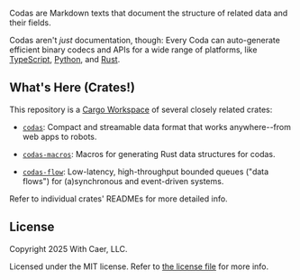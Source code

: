 Codas are Markdown texts that document the structure of related data and their fields.

Codas aren't _just_ documentation, though: Every Coda can auto-generate efficient binary
codecs and APIs for a wide range of platforms, like
[TypeScript](codas/src/langs/typescript.rs),
[Python](codas/src/langs/python.rs),
and [Rust](codas/src/langs/rust.rs).

## What's Here (Crates!)

This repository is a [Cargo Workspace](https://doc.rust-lang.org/book/ch14-03-cargo-workspaces.html)
of several closely related crates:

- [`codas`](codas/): Compact and streamable data format that works anywhere--from web apps to robots.

- [`codas-macros`](codas-macros/): Macros for generating Rust data structures for codas.

- [`codas-flow`](codas-flow/): Low-latency, high-throughput bounded queues (\"data flows\") for (a)synchronous and event-driven systems.

Refer to individual crates' READMEs for more detailed info.

## License

Copyright 2025 With Caer, LLC.

Licensed under the MIT license. Refer to [the license file](LICENSE.txt) for more info.